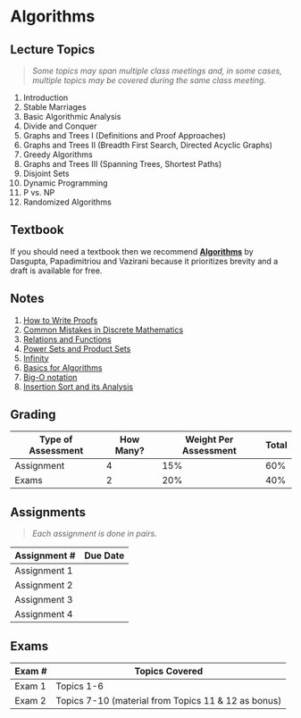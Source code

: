 # Algorithms

## Lecture Topics

> *Some topics may span multiple class meetings and, in some cases, multiple topics may be covered during the same class meeting.*

1. Introduction
1. Stable Marriages
1. Basic Algorithmic Analysis
1. Divide and Conquer
1. Graphs and Trees I (Definitions and Proof Approaches)
1. Graphs and Trees II (Breadth First Search, Directed Acyclic Graphs)
1. Greedy Algorithms
1. Graphs and Trees III (Spanning Trees, Shortest Paths)
1. Disjoint Sets
1. Dynamic Programming
1. P vs. NP
1. Randomized Algorithms

## Textbook

If you should need a textbook then we recommend [**Algorithms**](http://algorithmics.lsi.upc.edu/docs/Dasgupta-Papadimitriou-Vazirani.pdf) by Dasgupta, Papadimitriou and Vazirani because it prioritizes brevity and a draft is available for free.

## Notes

1. [How to Write Proofs](notes/0-proofwriting.pdf)
2. [Common Mistakes in Discrete Mathematics](notes/0-mistakes.pdf)
3. [Relations and Functions](notes/0-relations+functions.pdf)
4. [Power Sets and Product Sets](notes/0-power+product.pdf)
5. [Infinity](notes/0-Notes-infinity.pdf)
6. [Basics for Algorithms](notes/1-algorithms.pdf)
7. [Big-O notation](notes/2-big-oh.pdf)
8. [Insertion Sort and its Analysis](notes/3-InsertionSort.pdf)

## Grading

| Type of Assessment | How Many? | Weight Per Assessment | Total |
| ------------------ | --------- | ------------- | ----- |
| Assignment | 4 | 15% | 60% |
| Exams | 2 | 20% | 40% |

## Assignments

> *Each assignment is done in pairs.*

| Assignment # | Due Date |
| ------------ | -------- |
| Assignment 1 | |
| Assignment 2 | |
| Assignment 3 | |
| Assignment 4 | |


## Exams

| Exam # | Topics Covered                                      |
| ------ | --------------------------------------------------- |
| Exam 1 | Topics 1-6                                          |
| Exam 2 | Topics 7-10 (material from Topics 11 & 12 as bonus) |
